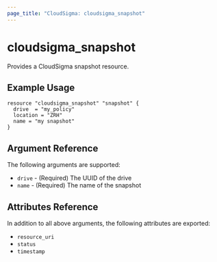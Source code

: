 ```yaml
---
page_title: "CloudSigma: cloudsigma_snapshot"
---
```


# cloudsigma_snapshot

Provides a CloudSigma snapshot resource.


## Example Usage

```hcl
resource "cloudsigma_snapshot" "snapshot" {
  drive  = "my_policy"
  location = "ZRH"
  name = "my snapshot"
}
```


## Argument Reference

The following arguments are supported:

* `drive` - (Required) The UUID of the drive
* `name` - (Required) The name of the snapshot


## Attributes Reference

In addition to all above arguments, the following attributes are exported:

* `resource_uri`
* `status`
* `timestamp`
